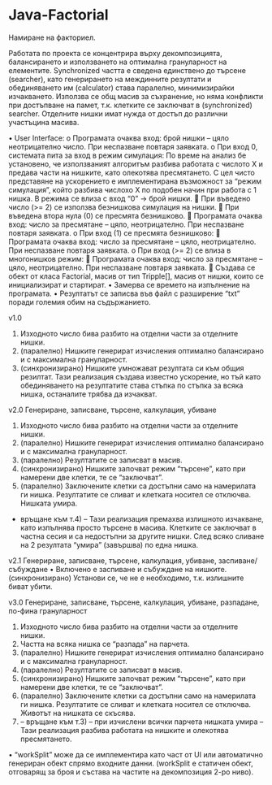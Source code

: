 # Java-Factorial

Намиране на факториел.

Работата по проекта се концентрира върху декомпозицията, балансирането и използването на оптимална грануларност на елементите. 
Synchronized частта е сведена единствено до търсене (searcher), като генерирането на междинните резултати и обединяването им (calculator) става паралелно, минимизирайки изчакването. 
Използва се общ масив за съхранение, но няма конфликти при достъпване на памет, т.к. клетките се заключват в (synchronized) searcher. Отделните нишки имат нужда от достъп до различни участъцина масива.


•	User Interface:
  o	Програмата очаква вход: брой нишки – цяло неотрицателно число. При неспазване повтаря заявката.
  o	При вход 0, системата пита за вход в режим симулация:
    По време на анализ бе установено, че използваният алгоритъм разбива работата с числото Х и предава части на нишките, като олекотява     пресмятането. С цел чисто представяне на ускорението е имплементирана възможност за “режим симулация”, който разбива числохо Х по       подобен начин при работа с 1 нишка. В режима се влиза с вход “0” -> брой нишки.
        	При въведено число (>= 2) се използва безнишкова симулация на нишки.
        	При въведена втора нула (0) се пресмята безнишково.
        	Програмата очаква вход: число за пресмятане – цяло, неотрицателно. При неспазване повтаря заявката.
    o	При вход (1) се пресмята безнишково:
        	Програмата очаква вход: число за пресмятане – цяло, неотрицателно. При неспазване повтаря заявката.
    o	При вход (>= 2) се влиза в многонишков режим:
        	Програмата очаква вход: число за пресмятане – цяло, неотрицателно. При неспазване повтаря заявката. 
        	Създава се обект от класа Factorial, масив от тип Tripple[], масив от нишки, които се инициализират и стартират.
•	Замерва се времето на изпълнение на програмата.
•	Резултатът се записва във файл с разширение “txt” поради големия обим на съдържанието.



v1.0
1)	Изходното число бива разбито на отделни части за отделните нишки.
2)	(паралелно) Нишките генерират изчисления оптимално балансирано и с максимална грануларност.
3)	(синхронизирано) Нишките умножават резултата си към общия резилтат.
Тази реализация създава известно ускорение, но тъй като обединяването на резултатите става стъпка по стъпка за всяка нишка, останалите трябва да изчакват.

v2.0	Генериране, записване, търсене, калкулация, убиване
1)	Изходното число бива разбито на отделни части за отделните нишки.
2)	(паралелно) Нишките генерират изчисления оптимално балансирано и с максимална грануларност.
3)	(паралелно) Резултатите се записват в масив.
4)	(синхронизирано) Нишките започват режим “търсене”, като при намерени две клетки, те се “заключват”.
5)	(паралелно) Заключените клетки са достъпни само на намерилата ги нишка. Резултатите се сливат и клетката носител се отключва. Нишката умира.
- връщане към т.4) – 
Тази реализация премахва излишното изчакване, като изпълнява просто търсене в масива. Клетките се заключват в частна сесия и са недостъпни за другите нишки. След всяко сливане на 2 резултата “умира” (завършва) по една нишка.

v2.1	Генериране, записване, търсене, калкулация, убиване, заспиване/събуждане
•	Включено е заспиване и събуждане на нишките. (синхронизирано) Установи се, че не е необходимо, т.к. излишните биват убити.

v3.0	Генериране, записване, търсене, калкулация, убиване, 
разпадане, по-фина грануларност
1)	Изходното число бива разбито на отделни части за отделните нишки.
2)	Частта на всяка нишка се “разпада” на парчета.
3)	(паралелно) Нишките генерират изчисления оптимално балансирано и с максимална грануларност.
4)	(паралелно) Резултатите се записват в масив.
5)	(синхронизирано) Нишките започват режим “търсене”, като при намерени две клетки, те се “заключват”.
6)	(паралелно) Заключените клетки са достъпни само на намерилата ги нишка. Резултатите се сливат и клетката носител се отключва. Животът на нишката се скъсява.
7)	– връщане към т.3) – при изчислени всички парчета нишката умира –
Тази реализация разбива работата на нишките и олекотява пресмятането.


•	“workSplit” може да се имплементира като част от UI или автоматично генериран обект спрямо входните данни. (workSplit е статичен обект, отговарящ за броя и състава на частите на декомпозиция 2-ро ниво).
